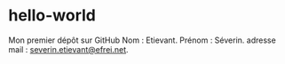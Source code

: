 # hello-world
Mon premier dépôt sur GitHub
Nom : Etievant. Prénom : Séverin. adresse mail : severin.etievant@efrei.net.
